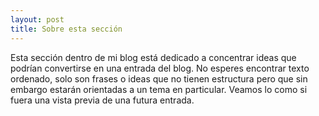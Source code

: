 ```yaml
---
layout: post
title: Sobre esta sección
---
```


Esta sección dentro de mi blog está dedicado a concentrar ideas que podrían convertirse en una entrada del blog. 
No esperes encontrar texto ordenado, solo son frases o ideas que no tienen estructura pero que sin embargo estarán orientadas a un tema 
en particular. Veamos lo como si fuera una vista previa de una futura entrada.
